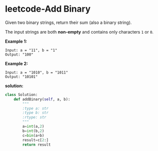 # leetcode-Add Binary

Given two binary strings, return their sum (also a binary string).

The input strings are both **non-empty** and contains only characters `1` or `0`.

**Example 1:**

```
Input: a = "11", b = "1"
Output: "100"
```

**Example 2:**

```
Input: a = "1010", b = "1011"
Output: "10101"
```



**solution:**

```python
class Solution:
    def addBinary(self, a, b):
        """
        :type a: str
        :type b: str
        :rtype: str
        """
        a=int(a,2)
        b=int(b,2)
        c=bin(a+b)
        result=c[2:]
        return result
```

